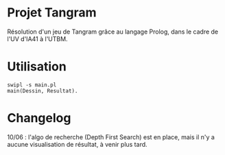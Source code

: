 Projet Tangram
==============

Résolution d'un jeu de Tangram grâce au langage Prolog, dans le cadre de l'UV d'IA41 à l'UTBM.

Utilisation
===========

```
swipl -s main.pl
main(Dessin, Resultat).
```

Changelog
=========

10/06 : l'algo de recherche (Depth First Search) est en place, mais il n'y a aucune 
visualisation de résultat, à venir plus tard.